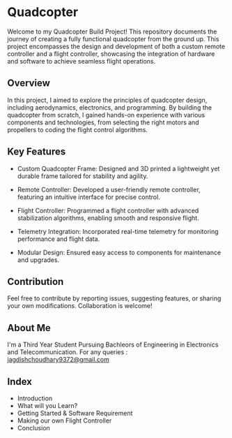 
# Quadcopter

Welcome to my Quadcopter Build Project! This repository documents the journey of creating a fully functional quadcopter from the ground up. This project encompasses the design and development of both a custom remote controller and a flight controller, showcasing the integration of hardware and software to achieve seamless flight operations.



## Overview
In this project, I aimed to explore the principles of quadcopter design, including aerodynamics, electronics, and programming. By building the quadcopter from scratch, I gained hands-on experience with various components and technologies, from selecting the right motors and propellers to coding the flight control algorithms.
## Key Features
* Custom Quadcopter Frame: Designed and 3D printed a lightweight yet durable frame tailored for stability and agility.

* Remote Controller: Developed a user-friendly remote controller, featuring an intuitive interface for precise control.

* Flight Controller: Programmed a flight controller with advanced stabilization algorithms, enabling smooth and responsive flight.

* Telemetry Integration: Incorporated real-time telemetry for monitoring performance and flight data.

* Modular Design: Ensured easy access to components for maintenance and upgrades.
## Contribution
Feel free to contribute by reporting issues, suggesting features, or sharing your own modifications. Collaboration is welcome!
##  About Me
I'm a Third Year Student Pursuing Bachleors of Engineering 
in Electronics and Telecommunication. For any queries : jagdishchoudhary9372@gmail.com
## Index
 * Introduction
 * What will you Learn?
 * Getting Started & Software Requirement
 * Making our own Flight Controller
 * Conclusion
